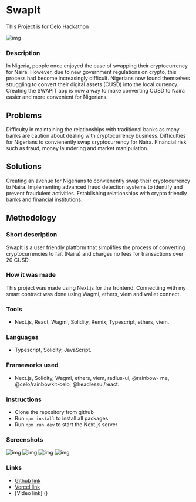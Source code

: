 # SwapIt

This Project is for Celo Hackathon

![img](./public/homed.png)

### Description

In Nigeria, people once enjoyed the ease of swapping their cryptocurrency for Naira. However, due to new government regulations on crypto, this process had become increasingly difficult. Nigerians now found themselves struggling to convert their digital assets (CUSD) into the local currency. Creating the SWAPIT app is now a way to make converting CUSD to Naira easier and more convenient for Nigerians.

## Problems

Difficulty in maintaining the relationships with traditional banks as many banks are caution about dealing with cryptocurrency business.
Difficulties for Nigerians to convienently swap cryptocurrency for Naira. Financial risk such as fraud, money laundering and market manipulation.

## Solutions

Creating an avenue for Nigerians to convienently swap their cryptocurrency to Naira.
Implementing advanced fraud detection systems to identify and prevent fraudulent activities.
Establishing relationships with crypto friendly banks and financial institutions.

## Methodology



### Short description

SwapIt is a user friendly platform that simplifies the process of converting cryptocurrencies to fait (Naira) and charges no fees for transactions over 20 CUSD.


### How it was made

This project was made using Next.js for the frontend. Connectiing with my smart contract was done using Wagmi, ethers, viem and wallet connect.

### Tools

- Next.js, React, Wagmi, Solidity, Remix, Typescript, ethers, viem.

### Languages

- Typescript, Solidity, JavaScript.

### Frameworks used

- Next.js, Solidity, Wagmi, ethers, viem, radius-ui, @rainbow- me, @celo/rainbowkit-celo, @headlessui/react.

### Instructions

- Clone the repository from github
- Run `npm install` to install all packages
- Run `npm run dev` to start the Next.js server

### Screenshots

![img](./public/homel.png)
![img](./public/a.png)
![img](./public/ab.png)
![img](./public/img2b.jpg)

### Links

- [Github link](https://github.com/Preciousnnebuogor/Swapit)
- [Vercel link](https://swapit-eta.vercel.app/)
- [Video link] ()
